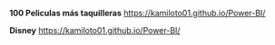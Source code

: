 **100 Peliculas más taquilleras**
https://kamiloto01.github.io/Power-BI/

**Disney**
https://kamiloto01.github.io/Power-BI/

